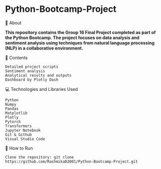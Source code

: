 # Python-Bootcamp-Project

📖 About

**This repository contains the Group 16 Final Project completed as part of the Python Bootcamp. The project focuses on data analysis and sentiment analysis using techniques from natural language processing (NLP) in a collaborative environment.**

📂 Contents

    Detailed project scripts
    Sentiment analysis
    Analytical results and outputs
    Dashboard by Plotly Dash

💻 Technologies and Libraries Used

    Python
    Numpy
    Pandas
    Matplotlib
    Plotly
    Pytorch
    Transformers
    Jupyter Notebook
    Git & Github
    Visual Studio Code

🚀 How to Run

    Clone the repository: git clone https://github.com/RashmikaD2001/Python-Bootcamp-Project.git

    
